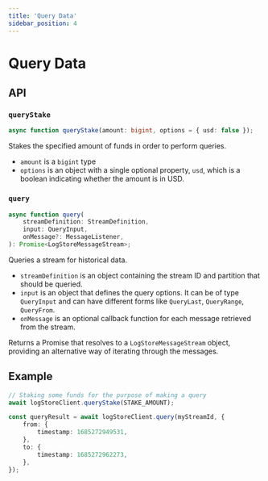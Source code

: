 ```yaml
---
title: 'Query Data'
sidebar_position: 4
---
```


# Query Data

## API

### `queryStake`

```ts
async function queryStake(amount: bigint, options = { usd: false });
```

Stakes the specified amount of funds in order to perform queries.

- `amount` is a `bigint` type
- `options` is an object with a single optional property, `usd`, which is a boolean indicating whether the amount is in USD.

### `query`

```ts
async function query(
	streamDefinition: StreamDefinition,
	input: QueryInput,
	onMessage?: MessageListener,
): Promise<LogStoreMessageStream>;
```

Queries a stream for historical data.

- `streamDefinition` is an object containing the stream ID and partition that should be queried.
- `input` is an object that defines the query options. It can be of type `QueryInput` and can have different forms like `QueryLast`, `QueryRange`, `QueryFrom`.
- `onMessage` is an optional callback function for each message retrieved from the stream.

Returns a Promise that resolves to a `LogStoreMessageStream` object, providing an alternative way of iterating through the messages.

## Example

```ts
// Staking some funds for the purpose of making a query
await logStoreClient.queryStake(STAKE_AMOUNT);

const queryResult = await logStoreClient.query(myStreamId, {
	from: {
		timestamp: 1685272949531,
	},
	to: {
		timestamp: 1685272962273,
	},
});
```
